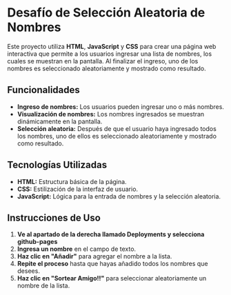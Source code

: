 # Desafío de Selección Aleatoria de Nombres

Este proyecto utiliza **HTML**, **JavaScript** y **CSS** para crear una página web interactiva que permite a los usuarios ingresar una lista de nombres, los cuales se muestran en la pantalla. Al finalizar el ingreso, uno de los nombres es seleccionado aleatoriamente y mostrado como resultado.

## Funcionalidades

- **Ingreso de nombres:** Los usuarios pueden ingresar uno o más nombres.
- **Visualización de nombres:** Los nombres ingresados se muestran dinámicamente en la pantalla.
- **Selección aleatoria:** Después de que el usuario haya ingresado todos los nombres, uno de ellos es seleccionado aleatoriamente y mostrado como resultado.

## Tecnologías Utilizadas

- **HTML:** Estructura básica de la página.
- **CSS:** Estilización de la interfaz de usuario.
- **JavaScript:** Lógica para la entrada de nombres y la selección aleatoria.

## Instrucciones de Uso

1. **Ve al apartado de la derecha llamado Deployments y selecciona github-pages**
1. **Ingresa un nombre** en el campo de texto.
2. **Haz clic en "Añadir"** para agregar el nombre a la lista.
3. **Repite el proceso** hasta que hayas añadido todos los nombres que desees.
4. **Haz clic en "Sortear Amigo!!"** para seleccionar aleatoriamente un nombre de la lista.
